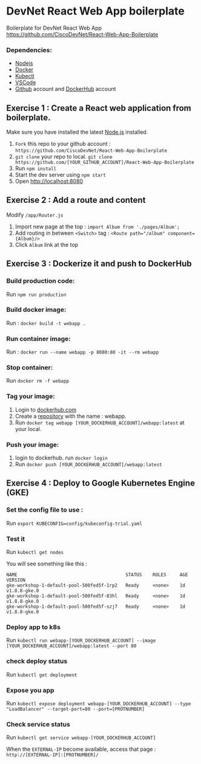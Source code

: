 # DevNet React Web App boilerplate

Boilerplate for DevNet React Web App
https://github.com/CiscoDevNet/React-Web-App-Boilerplate

### Dependencies:
* [Nodejs](https://nodejs.org/en/)
* [Docker](https://www.docker.com/get-docker)
* [Kubectl](https://kubernetes.io/docs/tasks/tools/install-kubectl/)
* [VSCode](https://code.visualstudio.com/)
* [Github](https://github.com/) account and [DockerHub](https://hub.docker.com/) account



## Exercise 1 : Create a React web application from boilerplate. 

Make sure you have installed the latest [Node.js](https://nodejs.org/en/) installed.

1. `Fork` this repo to your github account : `https://github.com/CiscoDevNet/React-Web-App-Boilerplate`
1. `git clone` your repo to local. `git clone https://github.com/[YOUR_GITHUB_ACCOUNT]/React-Web-App-Boilerplate`
2. Run `npm install`
3. Start the dev server using `npm start`
3. Open [http://localhost:8080](http://localhost:8080)


## Exercise 2 : Add a route and content 

Modify `/app/Router.js`

1. Import new page at the top : `import Album from './pages/Album';`
2. Add routing in between `<Switch>` tag : `<Route path="/album" component={Album}/>`
3. Click `Album` link at the top



## Exercise 3 : Dockerize it and push to DockerHub 

### Build production code:

Run `npm run production`

### Build docker image:

Run : `docker build -t webapp .`

### Run container image:

Run : `docker run --name webapp -p 8080:80 -it --rm webapp`  

### Stop container: 

Run `docker rm -f webapp`

### Tag your image:

1. Login to [dockerhub.com](https://hub.docker.com/)
2. Create a [repository](https://hub.docker.com/add/repository/) with the name : webapp.
3. Run `docker tag webapp [YOUR_DOCKERHUB_ACCOUNT]/webapp:latest` at your local.


### Push your image:
1. login to dockerhub. run `docker login`
2. Run `docker push [YOUR_DOCKERHUB_ACCOUNT]/webapp:latest`


## Exercise 4 : Deploy to Google Kubernetes Engine (GKE)


### Set the config file to use :
Run `export KUBECONFIG=config/kubeconfig-trial.yaml`


### Test it 
Run `kubectl get nodes`

You will see something like this :
```
NAME                                        STATUS    ROLES     AGE       VERSION
gke-workshop-1-default-pool-500fed5f-1rp2   Ready     <none>    1d        v1.8.8-gke.0
gke-workshop-1-default-pool-500fed5f-83hl   Ready     <none>    1d        v1.8.8-gke.0
gke-workshop-1-default-pool-500fed5f-szj7   Ready     <none>    1d        v1.8.8-gke.0
```

### Deploy app to k8s

Run `kubectl run webapp-[YOUR_DOCKERHUB_ACCOUNT] --image [YOUR_DOCKERHUB_ACCOUNT]/webapp:latest --port 80`

### check deploy status

Run `kubectl get deployment`

### Expose you app

Run `kubectl expose deployment webapp-[YOUR_DOCKERHUB_ACCOUNT] --type "LoadBalancer" --target-port=80 --port=[PROTNUMBER]`

### Check service status

Run `kubectl get service webapp-[YOUR_DOCKERHUB_ACCOUNT]`

When the `EXTERNAL-IP` become available, access that page : `http://[EXTERNAL-IP]:[PROTNUMBER]/`
